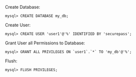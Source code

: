 Create Database:

```
mysql> CREATE DATABASE my_db;
```

Create User:

```
mysql> CREATE USER 'user1'@'%' IDENTIFIED BY 'securepass';
```

Grant User all Permissions to Database:

```
mysql> GRANT ALL PRIVILEGES ON `user1`.`*` TO 'my_db'@'%';
```

Flush:

```
mysql> FLUSH PRIVILEGES;
```

